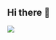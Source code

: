 ## Hi there 👋

<a href="https://github.com/maxfb87/github-readme-stats">
  <img align="center" src="https://github-readme-stats.vercel.app/api?username=maxfb87&count_private=true&show_icons=true&include_all_commits=true&hide_border=true&hide_title=false" />
</a>

<!--
**maxfb87/maxfb87** is a ✨ _special_ ✨ repository because its `README.md` (this file) appears on your GitHub profile.

Here are some ideas to get you started:

- 🔭 I’m currently working on ...
- 🌱 I’m currently learning ...
- 👯 I’m looking to collaborate on ...
- 🤔 I’m looking for help with ...
- 💬 Ask me about ...
- 📫 How to reach me: ...
- 😄 Pronouns: ...
- ⚡ Fun fact: ...
-->
